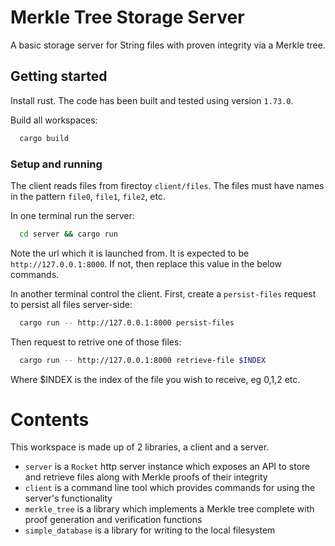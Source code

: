 # Merkle Tree Storage Server

A basic storage server for String files with proven integrity via a Merkle tree. 

## Getting started

Install rust. The code has been built and tested using version `1.73.0`.

Build all workspaces:

```bash
  cargo build
```

### Setup and running

The client reads files from firectoy `client/files`. The files must have names in the pattern `file0`, `file1`, `file2`, etc.

In one terminal run the server:

```bash
  cd server && cargo run
```

Note the url which it is launched from. It is expected to be `http://127.0.0.1:8000`. If not, then replace this value in the below commands.

In another terminal control the client. First, create a `persist-files` request to persist all files server-side:

```bash
  cargo run -- http://127.0.0.1:8000 persist-files
```

Then request to retrive one of those files:

```bash 
  cargo run -- http://127.0.0.1:8000 retrieve-file $INDEX
```

Where $INDEX is the index of the file you wish to receive, eg 0,1,2 etc.



# Contents

This workspace is made up of 2 libraries, a client and a server.

- `server` is a `Rocket` http server instance which exposes an API to store and retrieve files along with Merkle proofs of their integrity
- `client` is a command line tool which provides commands for using the server's functionality
- `merkle_tree` is a library which implements a Merkle tree complete with proof generation and verification functions
- `simple_database` is a library for writing to the local filesystem